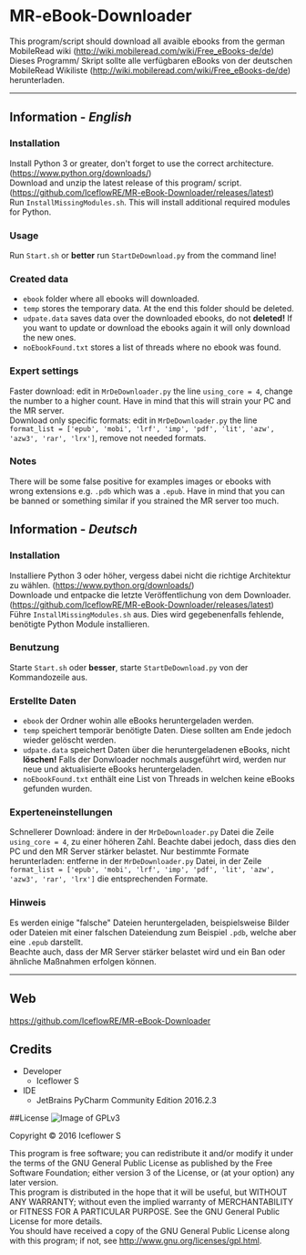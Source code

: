 # MR-eBook-Downloader

This program/script should download all avaible ebooks from the german MobileRead wiki (http://wiki.mobileread.com/wiki/Free_eBooks-de/de)  
Dieses Programm/ Skript sollte alle verfügbaren eBooks von der deutschen MobileRead Wikiliste (http://wiki.mobileread.com/wiki/Free_eBooks-de/de) herunterladen.

---  

## Information - *English*
### Installation
Install Python 3 or greater, don't forget to use the correct architecture. (https://www.python.org/downloads/)  
Download and unzip the latest release of this program/ script. (https://github.com/IceflowRE/MR-eBook-Downloader/releases/latest)  
Run `InstallMissingModules.sh`. This will install additional required modules for Python.

### Usage
Run `Start.sh` or **better** run `StartDeDownload.py` from the command line!

### Created data
- `ebook` folder where all ebooks will downloaded.
- `temp` stores the temporary data. At the end this folder should be deleted.  
- `udpate.data` saves data over the downloaded ebooks, do not **deleted!** If you want to update or download the ebooks again it will only download the new ones.
- `noEbookFound.txt` stores a list of threads where no ebook was found.

### Expert settings
Faster download: edit in `MrDeDownloader.py` the line `using_core = 4`, change the number to a higher count. Have in mind that this will strain your PC and the MR server.  
Download only specific formats: edit in `MrDeDownloader.py` the line `format_list = ['epub', 'mobi', 'lrf', 'imp', 'pdf', 'lit', 'azw', 'azw3', 'rar', 'lrx']`, remove not needed formats.

### Notes
There will be some false positive for examples images or ebooks with wrong extensions e.g. `.pdb` which was a `.epub`.
Have in mind that you can be banned or something similar if you strained the MR server too much.  

## Information - *Deutsch*
### Installation
Installiere Python 3 oder höher, vergess dabei nicht die richtige Architektur zu wählen. (https://www.python.org/downloads/)  
Downloade und entpacke die letzte Veröffentlichung von dem Downloader. (https://github.com/IceflowRE/MR-eBook-Downloader/releases/latest)  
Führe `InstallMissingModules.sh` aus. Dies wird gegebenenfalls fehlende, benötigte Python Module installieren.  

### Benutzung
Starte `Start.sh` oder **besser**, starte `StartDeDownload.py` von der Kommandozeile aus.

### Erstellte Daten
- `ebook` der Ordner wohin alle eBooks heruntergeladen werden.
- `temp` speichert temporär benötigte Daten. Diese sollten am Ende jedoch wieder gelöscht werden.  
- `udpate.data` speichert Daten über die heruntergeladenen eBooks, nicht **löschen!** Falls der Donwloader nochmals ausgeführt wird, werden nur neue und aktualisierte eBooks heruntergeladen.
- `noEbookFound.txt` enthält eine List von Threads in welchen keine eBooks gefunden wurden.

### Experteneinstellungen
Schnellerer Download: ändere in der `MrDeDownloader.py` Datei die Zeile `using_core = 4`, zu einer höheren Zahl. Beachte dabei jedoch, dass dies den PC und den MR Server stärker belastet.
Nur bestimmte Formate herunterladen: entferne in der `MrDeDownloader.py` Datei, in der Zeile `format_list = ['epub', 'mobi', 'lrf', 'imp', 'pdf', 'lit', 'azw', 'azw3', 'rar', 'lrx']` die entsprechenden Formate.

### Hinweis
Es werden einige "falsche" Dateien heruntergeladen, beispielsweise Bilder oder Dateien mit einer falschen Dateiendung zum Beispiel `.pdb`, welche aber eine `.epub` darstellt.  
Beachte auch, dass der MR Server stärker belastet wird und ein Ban oder ähnliche Maßnahmen erfolgen können.

---  

## Web
https://github.com/IceflowRE/MR-eBook-Downloader

## Credits
- Developer
  - Iceflower S
- IDE
  - JetBrains PyCharm Community Edition 2016.2.3

##License
![Image of GPLv3](http://www.gnu.org/graphics/gplv3-127x51.png)

Copyright  ©  2016  Iceflower S

This program is free software; you can redistribute it and/or modify it under the terms of the GNU General Public License as published by the Free Software Foundation; either version 3 of the License, or (at your option) any later version.  
This program is distributed in the hope that it will be useful, but WITHOUT ANY WARRANTY; without even the implied warranty of MERCHANTABILITY or FITNESS FOR A PARTICULAR PURPOSE. See the GNU General Public License for more details.  
You should have received a copy of the GNU General Public License along with this program; if not, see <http://www.gnu.org/licenses/gpl.html>.
